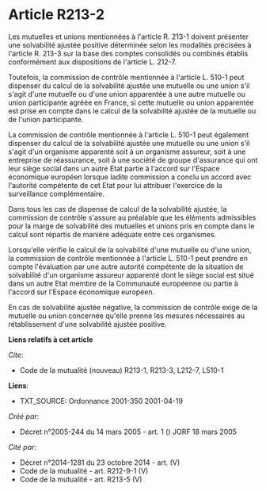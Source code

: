 # Article R213-2

Les mutuelles et unions mentionnées à l'article R. 213-1 doivent présenter une solvabilité ajustée positive déterminée selon
les modalités précisées à l'article R. 213-3 sur la base des comptes consolidés ou combinés établis conformément aux
dispositions de l'article L. 212-7.

Toutefois, la commission de contrôle mentionnée à l'article L. 510-1 peut dispenser du calcul de la solvabilité ajustée une
mutuelle ou une union s'il s'agit d'une mutuelle ou d'une union apparentée à une autre mutuelle ou union participante agréée
en France, si cette mutuelle ou union apparentée est prise en compte dans le calcul de la solvabilité ajustée de la mutuelle
ou de l'union participante.

La commission de contrôle mentionnée à l'article L. 510-1 peut également dispenser du calcul de la solvabilité ajustée une
mutuelle ou une union s'il s'agit d'un organisme apparenté soit à un organisme assureur, soit à une entreprise de
réassurance, soit à une société de groupe d'assurance qui ont leur siège social dans un autre Etat partie à l'accord sur
l'Espace économique européen lorsque ladite commission a conclu un accord avec l'autorité compétente de cet Etat pour lui
attribuer l'exercice de la surveillance complémentaire.

Dans tous les cas de dispense de calcul de la solvabilité ajustée, la commission de contrôle s'assure au préalable que les
éléments admissibles pour la marge de solvabilité des mutuelles et unions pris en compte dans le calcul sont répartis de
manière adéquate entre ces organismes.

Lorsqu'elle vérifie le calcul de la solvabilité d'une mutuelle ou d'une union, la commission de contrôle mentionnée à
l'article L. 510-1 peut prendre en compte l'évaluation par une autre autorité compétente de la situation de solvabilité d'un
organisme assureur apparenté dont le siège social est situé dans un autre Etat membre de la Communauté européenne ou partie à
l'accord sur l'Espace économique européen.

En cas de solvabilité ajustée négative, la commission de contrôle exige de la mutuelle ou union concernée qu'elle prenne les
mesures nécessaires au rétablissement d'une solvabilité ajustée positive.

**Liens relatifs à cet article**

_Cite_:

  - Code de la mutualité (nouveau) R213-1, R213-3, L212-7, L510-1

**Liens**:

  - TXT_SOURCE: Ordonnance 2001-350 2001-04-19

_Créé par_:

  - Décret n°2005-244 du 14 mars 2005 - art. 1 () JORF 18 mars 2005

_Cité par_:

  - Décret n°2014-1281 du 23 octobre 2014 - art. (V)
  - Code de la mutualité - art. R212-9-1 (V)
  - Code de la mutualité - art. R213-5 (V)

